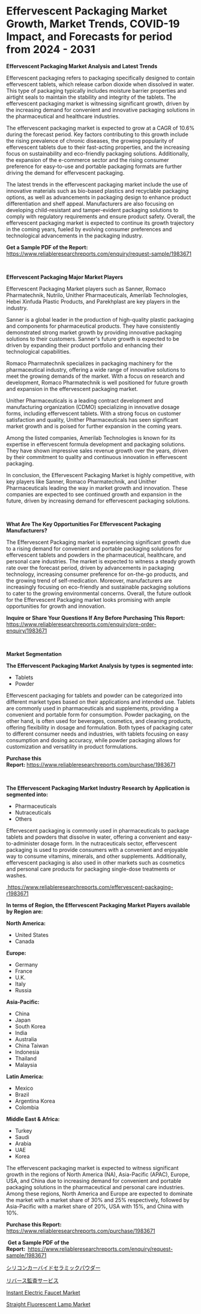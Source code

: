 <p><h1>Effervescent Packaging Market Growth, Market Trends, COVID-19 Impact, and Forecasts for period from 2024 - 2031</h1></p><p><strong>Effervescent Packaging Market Analysis and Latest Trends</strong></p>
<p><p>Effervescent packaging refers to packaging specifically designed to contain effervescent tablets, which release carbon dioxide when dissolved in water. This type of packaging typically includes moisture barrier properties and airtight seals to maintain the stability and integrity of the tablets. The effervescent packaging market is witnessing significant growth, driven by the increasing demand for convenient and innovative packaging solutions in the pharmaceutical and healthcare industries.</p><p>The effervescent packaging market is expected to grow at a CAGR of 10.6% during the forecast period. Key factors contributing to this growth include the rising prevalence of chronic diseases, the growing popularity of effervescent tablets due to their fast-acting properties, and the increasing focus on sustainability and eco-friendly packaging solutions. Additionally, the expansion of the e-commerce sector and the rising consumer preference for easy-to-use and portable packaging formats are further driving the demand for effervescent packaging.</p><p>The latest trends in the effervescent packaging market include the use of innovative materials such as bio-based plastics and recyclable packaging options, as well as advancements in packaging design to enhance product differentiation and shelf appeal. Manufacturers are also focusing on developing child-resistant and tamper-evident packaging solutions to comply with regulatory requirements and ensure product safety. Overall, the effervescent packaging market is expected to continue its growth trajectory in the coming years, fueled by evolving consumer preferences and technological advancements in the packaging industry.</p></p>
<p><strong>Get a Sample PDF of the Report:&nbsp;</strong> <a href="https://www.reliableresearchreports.com/enquiry/request-sample/1983671">https://www.reliableresearchreports.com/enquiry/request-sample/1983671</a></p>
<p>&nbsp;</p>
<p><strong>Effervescent Packaging Major Market Players</strong></p>
<p><p>Effervescent Packaging Market players such as Sanner, Romaco Pharmatechnik, Nutrilo, Unither Pharmaceuticals, Amerilab Technologies, Hebei Xinfuda Plastic Products, and Parekhplast are key players in the industry.</p><p>Sanner is a global leader in the production of high-quality plastic packaging and components for pharmaceutical products. They have consistently demonstrated strong market growth by providing innovative packaging solutions to their customers. Sanner's future growth is expected to be driven by expanding their product portfolio and enhancing their technological capabilities.</p><p>Romaco Pharmatechnik specializes in packaging machinery for the pharmaceutical industry, offering a wide range of innovative solutions to meet the growing demands of the market. With a focus on research and development, Romaco Pharmatechnik is well positioned for future growth and expansion in the effervescent packaging market.</p><p>Unither Pharmaceuticals is a leading contract development and manufacturing organization (CDMO) specializing in innovative dosage forms, including effervescent tablets. With a strong focus on customer satisfaction and quality, Unither Pharmaceuticals has seen significant market growth and is poised for further expansion in the coming years.</p><p>Among the listed companies, Amerilab Technologies is known for its expertise in effervescent formula development and packaging solutions. They have shown impressive sales revenue growth over the years, driven by their commitment to quality and continuous innovation in effervescent packaging.</p><p>In conclusion, the Effervescent Packaging Market is highly competitive, with key players like Sanner, Romaco Pharmatechnik, and Unither Pharmaceuticals leading the way in market growth and innovation. These companies are expected to see continued growth and expansion in the future, driven by increasing demand for effervescent packaging solutions.</p></p>
<p>&nbsp;</p>
<p><strong>What Are The Key Opportunities For Effervescent Packaging Manufacturers?</strong></p>
<p><p>The Effervescent Packaging market is experiencing significant growth due to a rising demand for convenient and portable packaging solutions for effervescent tablets and powders in the pharmaceutical, healthcare, and personal care industries. The market is expected to witness a steady growth rate over the forecast period, driven by advancements in packaging technology, increasing consumer preference for on-the-go products, and the growing trend of self-medication. Moreover, manufacturers are increasingly focusing on eco-friendly and sustainable packaging solutions to cater to the growing environmental concerns. Overall, the future outlook for the Effervescent Packaging market looks promising with ample opportunities for growth and innovation.</p></p>
<p><strong>Inquire or Share Your Questions If Any Before Purchasing This Report:</strong> <a href="https://www.reliableresearchreports.com/enquiry/pre-order-enquiry/1983671">https://www.reliableresearchreports.com/enquiry/pre-order-enquiry/1983671</a></p>
<p>&nbsp;</p>
<p><strong>Market Segmentation</strong></p>
<p><strong>The Effervescent Packaging Market Analysis by types is segmented into:</strong></p>
<p><ul><li>Tablets</li><li>Powder</li></ul></p>
<p><p>Effervescent packaging for tablets and powder can be categorized into different market types based on their applications and intended use. Tablets are commonly used in pharmaceuticals and supplements, providing a convenient and portable form for consumption. Powder packaging, on the other hand, is often used for beverages, cosmetics, and cleaning products, offering flexibility in dosage and formulation. Both types of packaging cater to different consumer needs and industries, with tablets focusing on easy consumption and dosing accuracy, while powder packaging allows for customization and versatility in product formulations.</p></p>
<p><strong>Purchase this Report:&nbsp;</strong><a href="https://www.reliableresearchreports.com/purchase/1983671">https://www.reliableresearchreports.com/purchase/1983671</a></p>
<p>&nbsp;</p>
<p><strong>The Effervescent Packaging Market Industry Research by Application is segmented into:</strong></p>
<p><ul><li>Pharmaceuticals</li><li>Nutraceuticals</li><li>Others</li></ul></p>
<p><p>Effervescent packaging is commonly used in pharmaceuticals to package tablets and powders that dissolve in water, offering a convenient and easy-to-administer dosage form. In the nutraceuticals sector, effervescent packaging is used to provide consumers with a convenient and enjoyable way to consume vitamins, minerals, and other supplements. Additionally, effervescent packaging is also used in other markets such as cosmetics and personal care products for packaging single-dose treatments or washes.</p></p>
<p><a href="https://www.reliableresearchreports.com/effervescent-packaging-r1983671">&nbsp;https://www.reliableresearchreports.com/effervescent-packaging-r1983671</a></p>
<p><strong>In terms of Region, the Effervescent Packaging Market Players available by Region are:</strong></p>
<p>
    <p> <strong> North America: </strong>
        <ul>
            <li>United States</li>
            <li>Canada</li>
        </ul>
        </p> 
    <p> <strong> Europe: </strong>
        <ul>
            <li>Germany</li>
            <li>France</li>
            <li>U.K.</li>
            <li>Italy</li>
            <li>Russia</li>
        </ul>
        </p> 
    <p> <strong> Asia-Pacific: </strong>
        <ul>
            <li>China</li>
            <li>Japan</li>
            <li>South Korea</li>
            <li>India</li>
            <li>Australia</li>
            <li>China Taiwan</li>
            <li>Indonesia</li>
            <li>Thailand</li>
            <li>Malaysia</li>
        </ul>
        </p> 
    <p> <strong> Latin America: </strong>
        <ul>
            <li>Mexico</li>
            <li>Brazil</li>
            <li>Argentina Korea</li>
            <li>Colombia</li>
        </ul>
        </p> 
    <p> <strong> Middle East & Africa: </strong>
        <ul>
            <li>Turkey</li>
            <li>Saudi</li>
            <li>Arabia</li>
            <li>UAE</li>
            <li>Korea</li>
        </ul>
    </p>
    </p>
<p><p>The effervescent packaging market is expected to witness significant growth in the regions of North America (NA), Asia-Pacific (APAC), Europe, USA, and China due to increasing demand for convenient and portable packaging solutions in the pharmaceutical and personal care industries. Among these regions, North America and Europe are expected to dominate the market with a market share of 30% and 25% respectively, followed by Asia-Pacific with a market share of 20%, USA with 15%, and China with 10%.</p></p>
<p><strong>Purchase this Report: </strong><a href="https://www.reliableresearchreports.com/purchase/1983671">https://www.reliableresearchreports.com/purchase/1983671</a></p>
<p>&nbsp;<strong>Get a Sample PDF of the Report:&nbsp;&nbsp;</strong><a href="https://www.reliableresearchreports.com/enquiry/request-sample/1983671">https://www.reliableresearchreports.com/enquiry/request-sample/1983671</a></p>
<p><strong></strong></p>
<p><p><a href="https://github.com/AdellaPrice2023/Market-Research-Report-List-2/blob/main/5467995176935.md">シリコンカーバイドセラミックパウダー</a></p><p><a href="https://github.com/AbigaleHuel/Market-Research-Report-List-1/blob/main/4927962176936.md">リバース監査サービス</a></p><p><a href="https://github.com/sahltyb2/Market-Research-Report-List-1/blob/main/instant-electric-faucet-market.md">Instant Electric Faucet Market</a></p><p><a href="https://github.com/setiawananhar13/Market-Research-Report-List-1/blob/main/straight-fluorescent-lamp-market.md">Straight Fluorescent Lamp Market</a></p></p>